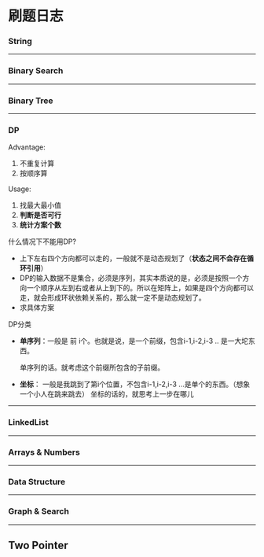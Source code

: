 # 刷题日志



### String 


---

### Binary Search


---


### Binary Tree












---
### DP 
Advantage:
1. 不重复计算
2. 按顺序算

Usage:
1. 找最大最小值
2. **判断是否可行**
3. **统计方案个数**

什么情况下不能用DP?
* 上下左右四个方向都可以走的，一般就不是动态规划了（**状态之间不会存在循环引用**）
* DP的输入数据不是集合，必须是序列，其实本质说的是，必须是按照一个方向一个顺序从左到右或者从上到下的。所以在矩阵上，如果是四个方向都可以走，就会形成环状依赖关系的，那么就一定不是动态规划了。
* 求具体方案


DP分类
* **单序列**：一般是 前 i个。也就是说，是一个前缀，包含i-1,i-2,i-3 .. 是一大坨东西。

  单序列的话。就考虑这个前缀所包含的子前缀。
* **坐标**： 一般是我跳到了第i个位置，不包含i-1,i-2,i-3 ...是单个的东西。（想象一个小人在跳来跳去）
  坐标的话的，就思考上一步在哪儿

---

### LinkedList




---


### Arrays & Numbers





 
 




---


### Data Structure



---

### Graph & Search



---

## **Two Pointer**









































































